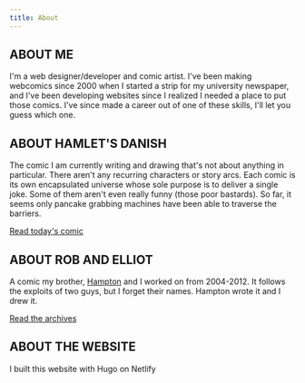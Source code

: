 ```yaml
---
title: About
---
```

## ABOUT ME

I'm a web designer/developer and comic artist. I've been making webcomics since 2000 when I started a strip for my university newspaper, and I've been developing websites since I realized I needed a place to put those comics. I've since made a career out of one of these skills, I'll let you guess which one.



## ABOUT HAMLET'S DANISH

The comic I am currently writing and drawing that's not about anything in particular. There aren't any recurring characters or story arcs. Each comic is its own encapsulated universe whose sole purpose is to deliver a single joke. Some of them aren't even really funny (those poor bastards). So far, it seems only pancake grabbing machines have been able to traverse the barriers.



[Read today's comic](/hamlets-danish-comic)



## ABOUT ROB AND ELLIOT

A comic my brother, [Hampton](http://hamptonyount.com/) and I worked on from 2004-2012. It follows the exploits of two guys, but I forget their names. Hampton wrote it and I drew it.



[Read the archives](/rae-comics)



## ABOUT THE WEBSITE

I built this website with Hugo on Netlify
